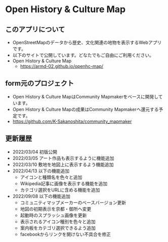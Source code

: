 # Open History & Culture Map
## このアプリについて
- OpenStreetMapのデータから歴史、文化関連の地物を表示するWebアプリです。
- 以下のサイトで公開しています。どなたでもご自由にご利用ください。
- Open History & Culture Map
    - https://armd-02.github.io/openhc-map/

## form元のプロジェクト
- Open History & Culture MapはCommunity Mapmakerをベースに開発しています。
- Open History & Culture Mapの成果はCommunity Mapmakerへ還元する予定です。
- https://github.com/K-Sakanoshita/community_mapmaker

## 更新履歴
- 2022/03/04 初版公開
- 2022/03/05 アート作品も表示するように機能追加
- 2022/03/10 敷地を地図上に表示するよう機能追加
- 2022/04/13 以下の機能追加
  - アイコンと種類名を色々と追加
  - Wikipedia記事に画像を表示する機能を追加
  - カテゴリ選択をURLに含める機能を追加
- 2022/09/08 以下の機能追加
  - コミュニティマップメーカーのベースバージョン更新
  - 地図の初期表示を京都・御所へ変更
  - 起動時のスプラッシュ画像を更新
  - 表示されるアイコン種別を色々と追加
  - 案内板をカテゴリ選択できるよう追加
  - facebookからリンクを開けない不具合を修正
  